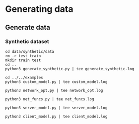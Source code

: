 # Generating data 
## Generate data 
### Synthetic dataset 

```
cd data/synthetic/data
rm -r test train 
mkdir train test
cd .. 
python3 generate_synthetic.py | tee generate_synthetic.log 
```

```
cd ../../examples
python3 custom_model.py | tee custom_model.log
``` 
```
python3 network_opt.py | tee network_opt.log
```
```
python3 net_funcs.py | tee net_funcs.log
```
```
python3 server_model.py | tee server_model.log
```
```
python3 client_model.py | tee client_model.log 
```